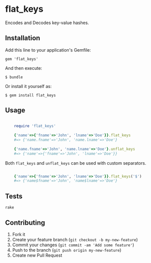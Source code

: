 # flat_keys

Encodes and Decodes key-value hashes.

## Installation

Add this line to your application's Gemfile:

    gem 'flat_keys'

And then execute:

    $ bundle

Or install it yourself as:

    $ gem install flat_keys

## Usage

```ruby
    
    require 'flat_keys'
    
    {'name'=>{'fname'=>'John', 'lname'=>'Doe'}}.flat_keys
    #=> {'name.fname'=>'John', 'name.lname'=>'Doe'}
    
    {'name.fname'=>'John', 'name.lname'=>'Doe'}.unflat_keys
    #=> {'name'=>{'fname'=>'John', 'lname'=>'Doe'}}
```

Both `flat_keys` and `unflat_keys` can be used with custom separators.

```ruby

    {'name'=>{'fname'=>'John', 'lname'=>'Doe'}}.flat_keys('$')
    #=> {'name$fname'=>'John', 'name$lname'=>'Doe'}

```

## Tests

    rake

## Contributing

1. Fork it
2. Create your feature branch (`git checkout -b my-new-feature`)
3. Commit your changes (`git commit -am 'Add some feature'`)
4. Push to the branch (`git push origin my-new-feature`)
5. Create new Pull Request
